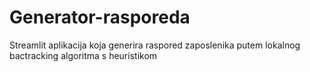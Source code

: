# Generator-rasporeda
Streamlit aplikacija koja generira raspored zaposlenika putem lokalnog bactracking algoritma s heuristikom
